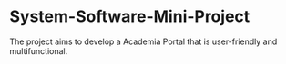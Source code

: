 # System-Software-Mini-Project
The project aims to develop a Academia Portal that is user-friendly and
multifunctional.
